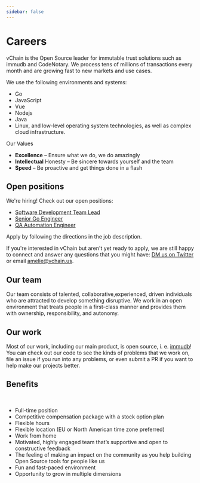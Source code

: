 ```yaml
---
sidebar: false
---
```


# Careers

vChain is the Open Source leader for immutable trust solutions such as immudb and CodeNotary.
We process tens of millions of transactions every month and are growing fast to new markets and use cases.

We use the following environments and systems:
* Go
* JavaScript
* Vue
* Nodejs
* Java
* Linux, and low-level operating system technologies, as well as complex cloud infrastructure.

Our Values

* **Excellence** – Ensure what we do, we do amazingly
* **Intellectual** Honesty – Be sincere towards yourself and the team
* **Speed** – Be proactive and get things done in a flash


## Open positions

We're hiring! Check out our open positions:

<div class="jobs">

- [Software Development Team Lead](job-descriptions/software-development-team-lead.md)
- [Senior Go Engineer](job-descriptions/senior-software-engineer-go.md)
- [QA Automation Engineer](job-descriptions/qa-automation-engineer.md)

</div>

Apply by following the directions in the job description.

If you're interested in vChain but aren't yet ready to apply, we are still happy to connect and answer any questions that you might have: [DM us on Twitter](https://twitter.com/codenotary) or email <amelie@vchain.us>.

## Our team

Our team consists of talented, collaborative,experienced, driven individuals who are attracted to develop something disruptive. We work in an open environment that treats people in a first-class manner and provides them with ownership, responsibility, and autonomy.

## Our work

Most of our work, including our main product, is open source, i. e. [immudb](https://github.com/immudb)! You can check out our code to see the kinds of problems that we work on, file an issue if you run into any problems, or even submit a PR if you want to help make our projects better.

## Benefits

<br/>

* Full-time position
* Competitive compensation package with a stock option plan
* Flexible hours
* Flexible location (EU or North American time zone preferred)
* Work from home
* Motivated, highly engaged team that’s supportive and open to constructive feedback
* The feeling of making an impact on the community as you help building Open Source tools for people like us
* Fun and fast-paced environment
* Opportunity to grow in multiple dimensions
